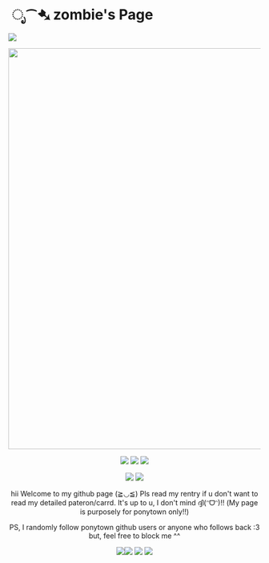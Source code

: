 # ‎ ೃ⁀➷ zombie's Page
  <img src="https://cdn.discordapp.com/attachments/1234273549250990172/1251643509199339624/Untitled17_20240615140343.png?ex=666f535b&is=666e01db&hm=2f570558010bed67da74b9de7aeb7e912a0d1eb86a16c02e7b913d2c68383a91&"/>
  <p align="center">
  <img src="https://cdn.discordapp.com/attachments/1234273549250990172/1251654303219978310/Untitled16_20240615144646.png?ex=666f5d68&is=666e0be8&hm=e4b0c4b1a85c3aaed4fe64298922793728c67cbaac2e81320e46e757a1136d4a&" width="800"/>
  <p align="center">
<img src="https://files.catbox.moe/0y1ryy.gif"</> <img src="https://files.catbox.moe/taae2s.gif"</> <img src="https://files.catbox.moe/0y1ryy.gif"</>
    <p align="center">
<img src="https://imagehost9.online-image-editor.com/oie_upload/images/1522459y8nTw0/8RWNo2IP7UA2.gif"/> <img src="https://imagehost9.online-image-editor.com/oie_upload/images/15225558AOkgG280d/JSAQUaqRsmXK.gif"/>
<p align="center" >
  hii Welcome to my github page (≧◡≦) Pls read my rentry if u don't want to read my detailed pateron/carrd. It's up to u, I don't mind ദ്ദി(ᵔᗜᵔ)!!
 (My page is purposely for ponytown only!!) 
 <p align="center" > PS, I randomly follow ponytown github users or anyone who follows back :3 but, feel free to block me ^^
   <p align="center">
   <img src="https://files.catbox.moe/31a75j.gif"/><img src="https://files.catbox.moe/n1ftd9.gif"/> <img src="https://files.catbox.moe/31a75j.gif"/>
 <img src="https://cdn.discordapp.com/attachments/1234273549250990172/1251643508872445993/Untitled17_20240615140329.png?ex=666f535a&is=666e01da&hm=bbd5a3bda93610675facf744654c417e349be1d885b9895ccab776426cb2dbd2&"/>
